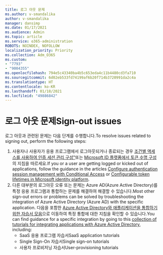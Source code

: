 ```yaml
---
title: 로그 아웃 문제
ms.author: v-smandalika
author: v-smandalika
manager: dansimp
ms.date: 01/17/2021
ms.audience: Admin
ms.topic: article
ms.service: o365-administration
ROBOTS: NOINDEX, NOFOLLOW
localization_priority: Priority
ms.collection: Adm_O365
ms.custom:
- "7793"
- "9004355"
ms.openlocfilehash: 794e5c43340ba4b5c653eda4c11b4480cd3fa710
ms.sourcegitcommit: 6d02eb533fd74199af6b20f714b3720991da2c4a
ms.translationtype: HT
ms.contentlocale: ko-KR
ms.lasthandoff: 01/18/2021
ms.locfileid: "49886842"
---
```

# <a name="sign-out-issues"></a><span data-ttu-id="69097-102">로그 아웃 문제</span><span class="sxs-lookup"><span data-stu-id="69097-102">Sign-out issues</span></span>

<span data-ttu-id="69097-103">로그 아웃과 관련된 문제는 다음 단계를 수행합니다.</span><span class="sxs-lookup"><span data-stu-id="69097-103">To resolve issues related to signing out, perform the following steps:</span></span>

1. <span data-ttu-id="69097-104">사용자나 사용자가 응용 프로그램에서 로그아웃되거나 종료되는 경우 [조건별 액세스를 사용하여 인증 세션 관리 구성"](https://docs.microsoft.com/azure/active-directory/conditional-access/howto-conditional-access-session-lifetime)또는 [Microsoft ID 플랫폼에서 토큰 수명 구성](https://docs.microsoft.com/azure/active-directory/develop/active-directory-configurable-token-lifetimes)의 지침을 따르세요.</span><span class="sxs-lookup"><span data-stu-id="69097-104">If you or a user are getting logged or kicked out of applications, follow the guidance in the articles [Configure authentication session management with Conditional Access](https://docs.microsoft.com/azure/active-directory/conditional-access/howto-conditional-access-session-lifetime) or [Configurable token lifetimes in Microsoft identity platform](https://docs.microsoft.com/azure/active-directory/develop/active-directory-configurable-token-lifetimes).</span></span>
2. <span data-ttu-id="69097-105">다른 대부분의 로그아웃 오류 또는 문제는 Azure AD(Azure Active Directory)를 특정 응용 프로그램과 통합하는 문제를 해결하여 해결할 수 있습니다.</span><span class="sxs-lookup"><span data-stu-id="69097-105">Most other sign-out errors or problems can be solved by troubleshooting the integration of Azure Active Directory (Azure AD) with the specific application.</span></span> <span data-ttu-id="69097-106">다음을 포함한 [Azure Active Directory와 애플리케이션을 통합하기 위한 자습서 모음](https://docs.microsoft.com/azure/active-directory/saas-apps/tutorial-list)으로 이동하여 특정 통합에 대한 지침을 확인할 수 있습니다.</span><span class="sxs-lookup"><span data-stu-id="69097-106">You can find guidance for a specific integration by going to this [collection of tutorials for integrating applications with Azure Active Directory](https://docs.microsoft.com/azure/active-directory/saas-apps/tutorial-list), including:</span></span>
    - <span data-ttu-id="69097-107">SaaS 응용 프로그램 자습서</span><span class="sxs-lookup"><span data-stu-id="69097-107">SaaS application tutorials</span></span>
    - <span data-ttu-id="69097-108">Single Sign-On 자습서</span><span class="sxs-lookup"><span data-stu-id="69097-108">Single sign-on tutorials</span></span>
    - <span data-ttu-id="69097-109">사용자 프로비저닝 자습서</span><span class="sxs-lookup"><span data-stu-id="69097-109">User-provisioning tutorials</span></span>